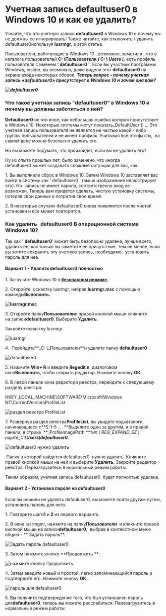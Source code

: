 # Учетная запись defaultuser0 в Windows 10 и как ее удалить?

Узнайте, что это учетную запись **defaultuser0** в Windows 10 и почему вы не должны ее игнорировать! Также читайте, как отключить / удалить defaultuser0используя **lusrmgr**, в этой статье.

Пользователи, работающие в Windows 10 , возможно, заметили , что в каталоге пользователей **C: \\Пользователи** _**( C: \\ Users ),**_ есть профиль пользователя с именем **' defaultuser0 '**. Если вы участник программы Windows, Insider, вы возможно, даже видели этот **defaultuser0** на экране входа некоторых сборок. _**Теперь вопрос - почему учетная запись «defaultuser0» присутствует в Windows 10 и зачем она вам?**_

_**![defaultuser0](/images/6073879d17c42ffdbcbd942cfcc42ae7.jpg)**_

### Что такое учетная запись "defaultuser0" в Windows 10 и почему вы должны заботиться о ней?

**Defaultuser0** не что иное, как небольшая ошибка которая присутствует в Windows 10. Некоторые системы могут показать_DefaultUser () _. Это учетная запись пользователя не является не частью какой - либо группы пользователей и не имеет профиля. Учитывая все эти факты,  на самом деле можно безопасно удалить его.

Но вы можете подумать, что произойдет, если вы не удалить его?

Ну из опыта прошлых лет, было замечено, что иногда defaultuser0 может создавать сложные ситуации для вас, как:

1. Вы выполнили сброс в Windows 10. Затем Windows 10 заставляет вас войти в систему как ' defaultuser0 ' (выше изображение иллюстрирует это). Но  запись не имеет пароля, соответственно вход не возможен. Теперь вам придется сделать, чистую установку системы, потеряв свои данные и потратив свое время.

2. В некоторых случаях defaultuser0 снова появляется после чистой установки и все может повторится.

### Как удалить   defaultuser0 В операционной системе Windows 10?

Так как ' **defaultuser0**' может быть безопасно удалена, лучше всего, удалить ее, как только вы заметите ее присутствие. Тем не менее, если вы хотите сохранить эту учетную запись, необходимо,  установить пароль для нее.

#### Вариант 1 - Удалить defaultuser0 полностью

1. Загрузите Windows 10 в **[безопасном режиме ](https://g-ek.com/bezopasniy-rezim-v-windows-10)**.

2. Откройте  оснастку lusrmgr, набрав **lusrmgr.msc** с помощью команды**Выполнить.**

**![lusrmgr.msc ](/images/ae65c94c5b419a83aab04a3d4684fb37.jpg)**

3. Откройте папку**Пользователи**и правой кнопкой мыши кликните на записи**defaultuser0**. Выберите **Удалить**.

Закройте оснастку lusrmgr.

![lusrmgr](/images/426be2006412b0151f9951f0db222686.jpg)

4.  Перейдите**_C: \\_Пользователи**и удалите папку **defaultuser0** .

![defaultuser0](/images/da9b30d3a89523ff7261943d84b3f49f.jpg)

5. Нажмите **Win+ R** и введите **Regedit** в  диалоговом окне**Выполнить**, чтобы открыть редактор. Нажмите кнопку **ОК**.

6. В левой панели окна редактора реестра, перейдите к следующему разделу реестра:

 HKEY\_LOCAL\_MACHINE\\SOFTWARE\\Microsoft\\Windows NT\\CurrentVersion\\ProfileList

![раздел реестра ProfileList](/images/4941666bddf7fe33baa7a2049f4f45cc.jpg)

7. Развернув раздел реестра**ProfileList**, вы увидите подкаталоги, начинающиеся с**S-1-5 .... **Выделите один за другим, и в правой панели, в строке  **_ProfileImagePath _**тип ( REG\_EXPAND\_SZ ) ищите_C:\\**Users\\defaultuser0**_.

![defaultuser0 нужно удалить](/images/7793eb200b9ddeab04615f66c63ab860.jpg)

 Папку в которой найдется defaultuser0  нужно удалить. Кликните правой кнопкой мыши на ней и выберите **Удалить**. Закройте редактор реестра. Перезагрузитесь в нормальный режим работы.

Таким образом, учетная запись defaultuser0  будет полностью удалена.

#### Вариант 2 - Установка пароля на defaultuser0

Если вы решили не удалять defauluser0, вы можете пойти другим путем, установить пароль для него.

1. Повторите шаги**1** и **2** из первого варианта.

2. В окне lusrmgmr, нажмите на папку**Пользователи**  и кликните правой кнопкой мыши на записи**defaultuser0**,  выбрав в контекстном меню опцию - ** Задать пароль**.

![Задать пароль defaultuser0](/images/6e1ec7db79467d280bc29328cd4b2700.jpg)

3. Затем нажмите кнопку **Продолжить **:

![нажмите кнопку Продолжить ](/images/a01ffb4e07a73fc78cb3263624f1c156.jpg)

4. Затем введите новый и простой, легко запоминающийся пароль и подтвердите его. Нажмите кнопку **ОК .**

![пароль для defaultuser0](/images/a777d43722ae50fcb568272dee9df9e9.jpg)

5. Вы получите подтверждение того, что был установлен пароль для**defaultuser0**, теперь вы можете расслабиться. Перезагрузитесь в нормальный режим работы.